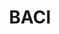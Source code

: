 ---
layout: default
description: BACI provides disaggregated data on bilateral trade flows for more than
  5000 products and 200 countries.
documentation: http://www.cepii.fr/DATA_DOWNLOAD/baci/doc/DescriptionBACI.html
last_edit: Tue, 07 Jun 2022 10:04:37 GMT
location: http://www.cepii.fr/CEPII/en/bdd_modele/presentation.asp?id=37
maintained_by: Pierre Cotterlaz, baci@cepii.fr
record_creation_timestamp: 08/24/2021, 15:32:40
shortname: baci
tags:
- trade
- global
terms_of_use: BACI is freely available to anyone, after a quick registration.
thumbnail_url: https://www.whoswho.fr/usr/y/R/X/cepii.png
title: BACI
uuid: 9651d1f2-3c24-46ef-9ade-e2e31f4ffe12
---